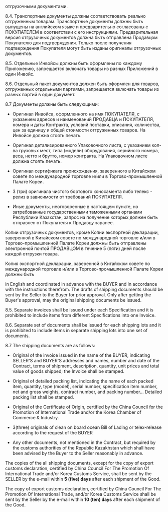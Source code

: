 отгрузочными документами.

8.4. Транспортные документы должны соответствовать реально отгруженным товарам. Транспортные документы должны быть выпущены на английском языке и предварительно согласованы с ПОКУПАТЕЛЕМ в соответствии с его инструкциями. Предварительная версия отгрузочных документов должна быть отправлена Продавцом Покупателю для подтверждения. Только после получения подтверждения Покупателя могут быть изданы оригиналы отгрузочных документов.

8.5. Отдельные Инвойсы должны быть оформлены по каждому Приложению, запрещается включать товары из разных Приложений в один Инвойс.

8.6. Отдельный пакет документов должен быть оформлен для товаров, отгруженных отдельными партиями, запрещается включать товары из разных партий в один документ.

8.7 Документы должны быть следующими:

- Оригинал Инвойса, оформленного на имя ПОКУПАТЕЛЯ, с указанием адресов и наименований ПРОДАВЦА и ПОКУПАТЕЛЯ, номера и даты Контракта, условий поставки, описания, количества, цен за единицу и общей стоимости отгруженных товаров. На Инвойсе должна стоять печать.

- Оригинал детализированного Упаковочного листа, с указанием кол-ва грузовых мест, типа (модели) оборудования, серийного номера, веса, нетто и брутто, номер контракта. На Упаковочном листе должна стоять печать.

- Оригинал сертификата происхождения, заверенного в Китайском совете по международной торговле и/или в Торгово-промышленной Палате Кореи.

- 3 (три) оригинала чистого бортового коносамента либо телекс - релиз в зависимости от требований ПОКУПАТЕЛЯ.

- Иные документы, неоговоренные в настоящем пункте, но затребованные государственными таможенными органами Республики Казахстан, запрос на получение которых должен быть отправлен от Покупателя к Продавцу заранее.

Копии отгрузочных документов, кроме Копии экспортной декларации, заверенной в Китайском совете по международной торговле и/или в Торгово-промышленной Палате Кореи должны быть отправлены электронной почтой ПРОДАВЦОМ в течение 5 (пяти) дней после каждой отгрузки товара.

Копия экспортной декларации, заверенной в Китайском совете по международной торговле и/или в Торгово-промышленной Палате Кореи должны быть

in English and coordinated in advance with the BUYER and in accordance with the instructions therefrom. The drafts of shipping documents should be sent by the Seller to the Buyer for prior approval. Only after getting the Buyer's approval, may the original shipping documents be issued.

8.5. Separate invoices shall be issued under each Specification and it is prohibited to include items from different Specifications into one Invoice.

8.6. Separate set of documents shall be issued for each shipping lots and it is prohibited to include items in separate shipping lots into one set of documents.

8.7 The shipping documents are as follows:

- Original of the invoice issued in the name of the BUYER, indicating SELLER'S and BUYER'S addresses and names, number and date of the Contract, terms of shipment, description, quantity, unit prices and total value of goods shipped; the Invoice shall be stamped.

- Original of detailed packing list, indicating the name of each packed item, quantity, type (model), serial number, specification item number, net and gross weights, contract number, and packing number... Detailed packing list shall be stamped.

- Original of the Certificate of Origin, certified by the China Council for the Promotion of International Trade and/or the Korea Chamber of Commerce & Industry.

- 3(three) originals of clean on board ocean Bill of Lading or telex-release according to the request of the BUYER

- Any other documents, not mentioned in the Contract, but required by the customs authorities of the Republic Kazakhstan which shall have been advised by the Buyer to the Seller reasonably in advance.

The copies of the all shipping documents, except for the copy of export customs declaration, certified by China Council For The Promotion Of International Trade and/or Korea Customs Service, shall be sent by the SELLER by the e-mail within **5 (five) days** after each shipment of the Good.

The copy of export customs declaration, certified by China Council For The Promotion Of International Trade, and/or Korea Customs Service shall be sent by the Seller by the e-mail within **10 (ten) days** after each shipment of the Good.